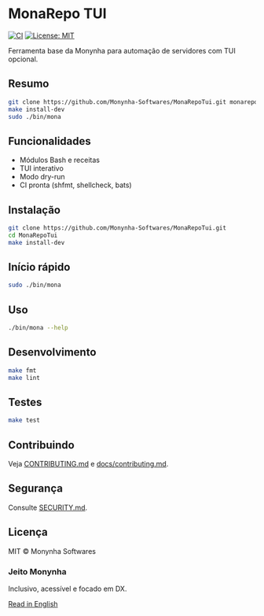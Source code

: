 # MonaRepo TUI

[![CI](https://github.com/Monynha-Softwares/MonaRepoTui/actions/workflows/lint_test.yml/badge.svg)](https://github.com/Monynha-Softwares/MonaRepoTui/actions/workflows/lint_test.yml)
[![License: MIT](https://img.shields.io/badge/License-MIT-yellow.svg)](LICENSE)

Ferramenta base da Monynha para automação de servidores com TUI opcional.

## Resumo

```bash
git clone https://github.com/Monynha-Softwares/MonaRepoTui.git monarepo && cd monarepo
make install-dev
sudo ./bin/mona
```

## Funcionalidades
- Módulos Bash e receitas
- TUI interativo
- Modo dry-run
- CI pronta (shfmt, shellcheck, bats)

## Instalação

```bash
git clone https://github.com/Monynha-Softwares/MonaRepoTui.git
cd MonaRepoTui
make install-dev
```

## Início rápido

```bash
sudo ./bin/mona
```

## Uso

```bash
./bin/mona --help
```

## Desenvolvimento

```bash
make fmt
make lint
```

## Testes

```bash
make test
```

## Contribuindo
Veja [CONTRIBUTING.md](CONTRIBUTING.md) e [docs/contributing.md](docs/contributing.md).

## Segurança
Consulte [SECURITY.md](SECURITY.md).

## Licença
MIT © Monynha Softwares

### Jeito Monynha
Inclusivo, acessível e focado em DX.

[Read in English](README.md)
